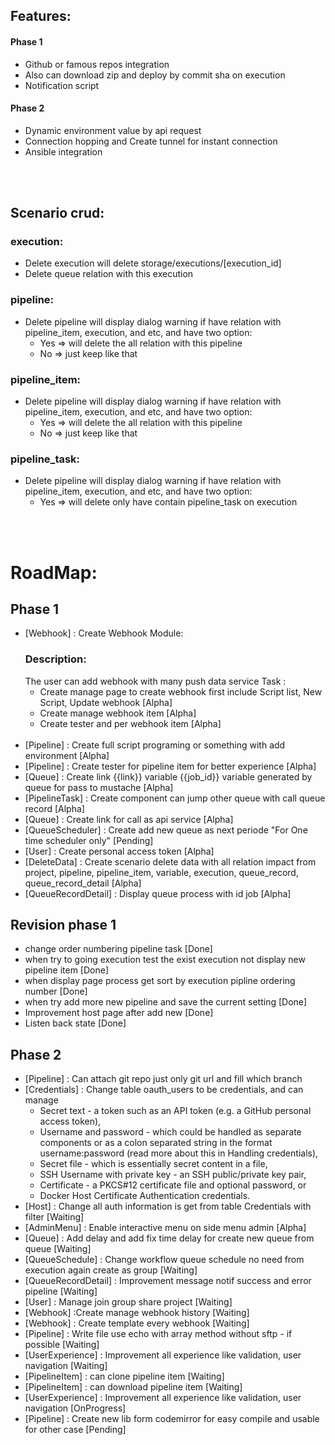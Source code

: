 ## Features:
  #### Phase 1
  - Github or famous repos integration
  - Also can download zip and deploy by commit sha on execution
  - Notification script
  #### Phase 2
  - Dynamic environment value by api request
  - Connection hopping and Create tunnel for instant connection 
  - Ansible integration

\
&nbsp;

## Scenario crud:
### execution:
  - Delete execution will delete storage/executions/[execution_id]
  - Delete queue relation with this execution
### pipeline:
  - Delete pipeline will display dialog warning if have relation with pipeline_item, execution, and etc, and have two option:
    - Yes => will delete the all relation with this pipeline
    - No => just keep like that
### pipeline_item:
  - Delete pipeline will display dialog warning if have relation with pipeline_item, execution, and etc, and have two option:
    - Yes => will delete the all relation with this pipeline
    - No => just keep like that
### pipeline_task:
  - Delete pipeline will display dialog warning if have relation with pipeline_item, execution, and etc, and have two option:
    - Yes => will delete only have contain pipeline_task on execution

\
&nbsp;

# RoadMap:
## Phase 1 
- [Webhook] : Create Webhook Module:
  ### Description:
  The user can add webhook with many push data service
  Task :
    - Create manage page to create webhook first include Script list, New Script, Update webhook [Alpha]
    - Create manage webhook item [Alpha]
    - Create tester and per webhook item  [Alpha]
    \
    &nbsp;
- [Pipeline] : Create full script programing or something with add environment [Alpha]
- [Pipeline] : Create tester for pipeline item for better experience [Alpha] 
- [Queue] : Create link {{link}} variable {{job_id}} variable generated by queue for pass to mustache [Alpha]
- [PipelineTask] : Create component can jump other queue with call queue record  [Alpha]
- [Queue] : Create link for call as api service [Alpha]
- [QueueScheduler] : Create add new queue as next periode "For One time scheduler only" [Pending]
- [User] : Create personal access token [Alpha]
- [DeleteData] : Create scenario delete data with all relation impact from project, pipeline, pipeline_item, variable, execution, queue_record, queue_record_detail [Alpha]
- [QueueRecordDetail] : Display queue process with id job [Alpha]

## Revision phase 1
- change order numbering pipeline task [Done]
- when try to going execution test the exist execution not display new pipeline item [Done]
- when display page process get sort by execution pipline ordering number [Done]
- when try add more new pipeline and save the current setting [Done]
- Improvement host page after add new [Done]
- Listen back state [Done]

## Phase 2
- [Pipeline] : Can attach git repo just only git url and fill which branch
- [Credentials] : Change table oauth_users to be credentials, and can manage
  - Secret text - a token such as an API token (e.g. a GitHub personal access token),
  - Username and password - which could be handled as separate components or as a colon separated string in the format username:password (read more about this in Handling credentials),
  - Secret file - which is essentially secret content in a file,
  - SSH Username with private key - an SSH public/private key pair,
  - Certificate - a PKCS#12 certificate file and optional password, or
  - Docker Host Certificate Authentication credentials.
- [Host] : Change all auth information is get from table Credentials with filter [Waiting]
- [AdminMenu] : Enable interactive menu on side menu admin [Alpha]
- [Queue] : Add delay and add fix time delay for create new queue from queue [Waiting]
- [QueueSchedule] : Change workflow queue schedule no need from execution again create as group [Waiting]
- [QueueRecordDetail] : Improvement message notif success and error pipeline [Waiting] 
- [User] : Manage join group share project [Waiting]
- [Webhook] :Create manage webhook history [Waiting]
- [Webhook] : Create template every webhook [Waiting]
- [Pipeline] : Write file use echo with array method without sftp - if possible [Waiting]
- [UserExperience] : Improvement all experience like validation, user navigation [Waiting]
- [PipelineItem] : can clone pipeline item [Waiting]
- [PipelineItem] : can download pipeline item [Waiting]
- [UserExperience] : Improvement all experience like validation, user navigation [OnProgress] 
- [Pipeline] : Create new lib form codemirror for easy compile and usable for other case [Pending]